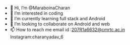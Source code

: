 - 👋 Hi, I’m @MaraboinaCharan
- 👀 I’m interested in coding 
- 🌱 I’m currently learning full stack and Android 
- 💞️ I’m looking to collaborate on Android and web 
- 📫 How to reach me email id :207R1a6632@cmrtc.ac.in
Instagram:charanyadav_6

<!---
MaraboinaCharan/MaraboinaCharan is a ✨ special ✨ repository because its `README.md` (this file) appears on your GitHub profile.
You can click the Preview link to take a look at your changes.
--->
